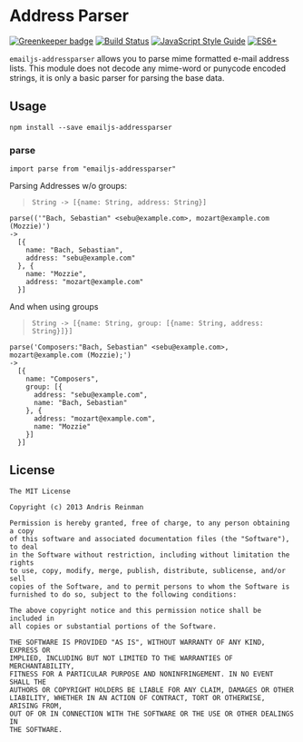 # Address Parser

[![Greenkeeper badge](https://badges.greenkeeper.io/emailjs/emailjs-addressparser.svg)](https://greenkeeper.io/) [![Build Status](https://travis-ci.org/emailjs/emailjs-addressparser.png?branch=master)](https://travis-ci.org/emailjs/emailjs-addressparser) [![JavaScript Style Guide](https://img.shields.io/badge/code_style-standard-brightgreen.svg)](https://standardjs.com)  [![ES6+](https://camo.githubusercontent.com/567e52200713e0f0c05a5238d91e1d096292b338/68747470733a2f2f696d672e736869656c64732e696f2f62616467652f65732d362b2d627269676874677265656e2e737667)](https://kangax.github.io/compat-table/es6/)


`emailjs-addressparser` allows you to parse mime formatted e-mail address lists. This module does not decode any mime-word or punycode encoded strings, it is only a basic parser for parsing the base data.

## Usage

```
npm install --save emailjs-addressparser
```

### parse

```
import parse from "emailjs-addressparser"
```

Parsing Addresses w/o groups:

> `String -> [{name: String, address: String}]`

```
parse(('"Bach, Sebastian" <sebu@example.com>, mozart@example.com (Mozzie)')
->
  [{
    name: "Bach, Sebastian",
    address: "sebu@example.com"
  }, {
    name: "Mozzie",
    address: "mozart@example.com"
  }]
```

And when using groups

> `String -> [{name: String, group: [{name: String, address: String}]}]`

```
parse('Composers:"Bach, Sebastian" <sebu@example.com>, mozart@example.com (Mozzie);')
->
  [{
    name: "Composers",
    group: [{
      address: "sebu@example.com",
      name: "Bach, Sebastian"
    }, {
      address: "mozart@example.com",
      name: "Mozzie"
    }]
  }]
```

## License

    The MIT License

    Copyright (c) 2013 Andris Reinman

    Permission is hereby granted, free of charge, to any person obtaining a copy
    of this software and associated documentation files (the "Software"), to deal
    in the Software without restriction, including without limitation the rights
    to use, copy, modify, merge, publish, distribute, sublicense, and/or sell
    copies of the Software, and to permit persons to whom the Software is
    furnished to do so, subject to the following conditions:

    The above copyright notice and this permission notice shall be included in
    all copies or substantial portions of the Software.

    THE SOFTWARE IS PROVIDED "AS IS", WITHOUT WARRANTY OF ANY KIND, EXPRESS OR
    IMPLIED, INCLUDING BUT NOT LIMITED TO THE WARRANTIES OF MERCHANTABILITY,
    FITNESS FOR A PARTICULAR PURPOSE AND NONINFRINGEMENT. IN NO EVENT SHALL THE
    AUTHORS OR COPYRIGHT HOLDERS BE LIABLE FOR ANY CLAIM, DAMAGES OR OTHER
    LIABILITY, WHETHER IN AN ACTION OF CONTRACT, TORT OR OTHERWISE, ARISING FROM,
    OUT OF OR IN CONNECTION WITH THE SOFTWARE OR THE USE OR OTHER DEALINGS IN
    THE SOFTWARE.
